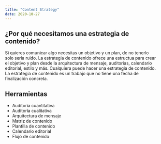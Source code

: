 ```yaml
---
title: "Content Strategy"
date: 2020-10-27
---
```


## ¿Por qué necesitamos una estrategia de contenido?
Si quieres comunicar algo necesitas un objetivo y un plan, de no tenerlo solo seria ruido. La estrategia de contenido ofrece una estructua para crear el objetivo y plan desde la arquitectura de mensaje, auditorias, calendario editorial, estilo y más.
Cualquiera puede hacer una estrategia de contenido.
La estrategia de contenido es un trabajo que no tiene una fecha de finalización concreta. 
## Herramientas
* Auditoría cuantitativa
* Auditoría cualitativa
* Arquitectura de mensaje
* Matriz de contenido
* Plantilla de contenido
* Calendario editorial
* Flujo de contenido